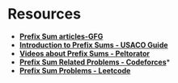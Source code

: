 # Resources
 + **[Prefix Sum articles-GFG](https://www.geeksforgeeks.org/tag/prefix-sum/page/18/)**
 + **[Introduction to Prefix Sums - USACO Guide](https://usaco.guide/silver/prefix-sums?lang=cpp)**
 + **[Videos about Prefix Sums - Peltorator](https://codeforces.com/blog/entry/88474)**
 + **[Prefix Sum Related Problems - Codeforces](https://codeforces.com/blog/entry/90592)***
 + **[Prefix Sum Problems - Leetcode](https://leetcode.com/discuss/general-discussion/563022/prefix-sum-problems)**
